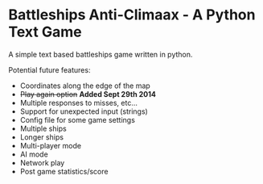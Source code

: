 Battleships Anti-Climaax - A Python Text Game
==========================

A simple text based battleships game written in python.

Potential future features:
  - Coordinates along the edge of the map
  - ~~Play again option~~ **Added Sept 29th 2014**
  - Multiple responses to misses, etc...
  - Support for unexpected input (strings) 
  - Config file for some game settings
  - Multiple ships
  - Longer ships
  - Multi-player mode
  - AI mode
  - Network play
  - Post game statistics/score
  
